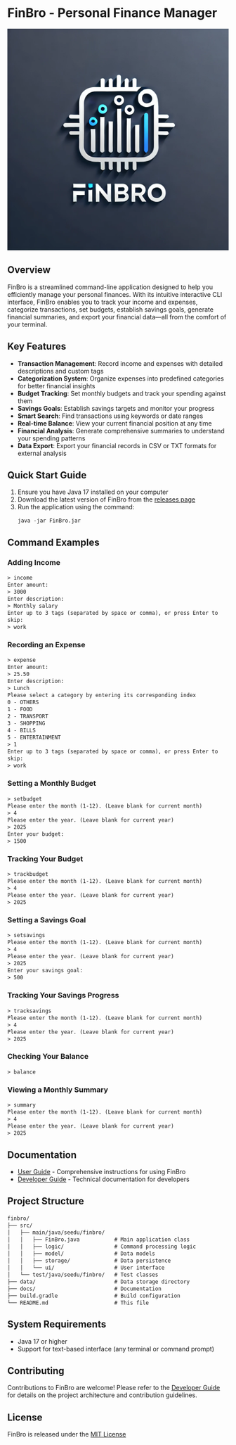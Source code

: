 # FinBro - Personal Finance Manager

![FinBro Logo](img/FinBro.png)

## Overview

FinBro is a streamlined command-line application designed to help you efficiently manage your personal finances. With its intuitive interactive CLI interface, FinBro enables you to track your income and expenses, categorize transactions, set budgets, establish savings goals, generate financial summaries, and export your financial data—all from the comfort of your terminal.

## Key Features

* **Transaction Management**: Record income and expenses with detailed descriptions and custom tags
* **Categorization System**: Organize expenses into predefined categories for better financial insights
* **Budget Tracking**: Set monthly budgets and track your spending against them
* **Savings Goals**: Establish savings targets and monitor your progress
* **Smart Search**: Find transactions using keywords or date ranges
* **Real-time Balance**: View your current financial position at any time
* **Financial Analysis**: Generate comprehensive summaries to understand your spending patterns
* **Data Export**: Export your financial records in CSV or TXT formats for external analysis

## Quick Start Guide

1. Ensure you have Java 17 installed on your computer
2. Download the latest version of FinBro from the [releases page](https://github.com/AY2425S2-CS2113-W13-3/tp/releases)
3. Run the application using the command:
   ```
   java -jar FinBro.jar
   ```

## Command Examples

### Adding Income
```
> income
Enter amount:
> 3000
Enter description:
> Monthly salary
Enter up to 3 tags (separated by space or comma), or press Enter to skip:
> work
```

### Recording an Expense
```
> expense
Enter amount:
> 25.50
Enter description:
> Lunch
Please select a category by entering its corresponding index
0 - OTHERS
1 - FOOD
2 - TRANSPORT
3 - SHOPPING
4 - BILLS
5 - ENTERTAINMENT
> 1
Enter up to 3 tags (separated by space or comma), or press Enter to skip:
> work
```

### Setting a Monthly Budget
```
> setbudget
Please enter the month (1-12). (Leave blank for current month)
> 4
Please enter the year. (Leave blank for current year)
> 2025
Enter your budget:
> 1500
```

### Tracking Your Budget
```
> trackbudget
Please enter the month (1-12). (Leave blank for current month)
> 4
Please enter the year. (Leave blank for current year)
> 2025
```

### Setting a Savings Goal
```
> setsavings
Please enter the month (1-12). (Leave blank for current month)
> 4
Please enter the year. (Leave blank for current year)
> 2025
Enter your savings goal:
> 500
```

### Tracking Your Savings Progress
```
> tracksavings
Please enter the month (1-12). (Leave blank for current month)
> 4
Please enter the year. (Leave blank for current year)
> 2025
```

### Checking Your Balance
```
> balance
```

### Viewing a Monthly Summary
```
> summary
Please enter the month (1-12). (Leave blank for current month)
> 4
Please enter the year. (Leave blank for current year)
> 2025
```

## Documentation

* [User Guide](UserGuide.md) - Comprehensive instructions for using FinBro
* [Developer Guide](DeveloperGuide.md) - Technical documentation for developers

## Project Structure

```
finbro/
├── src/
│   ├── main/java/seedu/finbro/
│   │   ├── FinBro.java           # Main application class
│   │   ├── logic/                # Command processing logic
│   │   ├── model/                # Data models
│   │   ├── storage/              # Data persistence
│   │   └── ui/                   # User interface
│   └── test/java/seedu/finbro/   # Test classes
├── data/                         # Data storage directory
├── docs/                         # Documentation
├── build.gradle                  # Build configuration
└── README.md                     # This file
```

## System Requirements

* Java 17 or higher
* Support for text-based interface (any terminal or command prompt)

## Contributing

Contributions to FinBro are welcome! Please refer to the [Developer Guide](DeveloperGuide.md) for details on the project architecture and contribution guidelines.

## License

FinBro is released under the [MIT License](LICENSE)